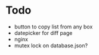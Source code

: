 # Todo

 - button to copy list from any box
 - datepicker for diff page
 - nginx
 - mutex lock on database.json?
